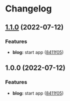 # Changelog

## [1.1.0](https://github.com/julianomcl/monorepo-release-please/compare/v1.0.0...v1.1.0) (2022-07-12)


### Features

* **blog:** start app ([8411f05](https://github.com/julianomcl/monorepo-release-please/commit/8411f05b06d5bffe071ebbb9550772d2d9c9830b))

## 1.0.0 (2022-07-12)


### Features

* **blog:** start app ([8411f05](https://github.com/julianomcl/monorepo-release-please/commit/8411f05b06d5bffe071ebbb9550772d2d9c9830b))
